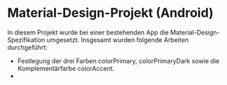 # Material-Design-Projekt (Android)

In diesem Projekt wurde bei einer bestehenden App die Material-Design-Spezifikation umgesetzt. 
Insgesamt wurden folgende Arbeiten durchgeführt: 

* Festlegung der drei Farben colorPrimary, colorPrimaryDark sowie die Komplementärfarbe colorAccent. 
* 
